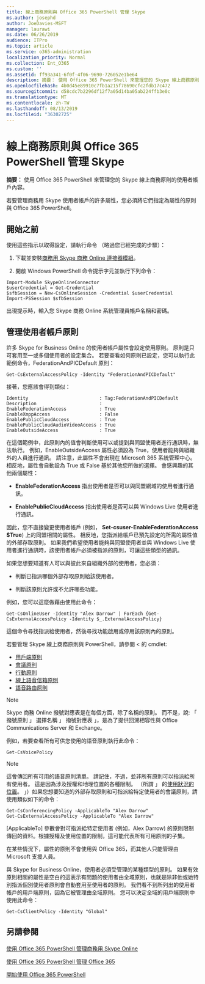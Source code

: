 ```yaml
---
title: 線上商務原則與 Office 365 PowerShell 管理 Skype
ms.author: josephd
author: JoeDavies-MSFT
manager: laurawi
ms.date: 06/26/2019
audience: ITPro
ms.topic: article
ms.service: o365-administration
localization_priority: Normal
ms.collection: Ent_O365
ms.custom: ''
ms.assetid: ff93a341-6f0f-4f06-9690-726052e1be64
description: 摘要： 使用 Office 365 PowerShell 來管理您的 Skype 線上商務原則的使用者帳戶內容。
ms.openlocfilehash: 4b0d45e89910c7fb1a215f78690cfc2fdb17c472
ms.sourcegitcommit: d58cdc7b2296df12f7a05d14ba05ab224ffb3e0c
ms.translationtype: MT
ms.contentlocale: zh-TW
ms.lasthandoff: 08/13/2019
ms.locfileid: "36302725"
---
```

# <a name="manage-skype-for-business-online-policies-with-office-365-powershell"></a>線上商務原則與 Office 365 PowerShell 管理 Skype

 **摘要：** 使用 Office 365 PowerShell 來管理您的 Skype 線上商務原則的使用者帳戶內容。
  
若要管理商務用 Skype 使用者帳戶的許多屬性，您必須將它們指定為屬性的原則與 Office 365 PowerShell。
  
## <a name="before-you-begin"></a>開始之前

使用這些指示以取得設定，請執行命令 （略過您已經完成的步驟）：
  
1. 下載並安裝[商務用 Skype 商務 Online 連接器模組](https://www.microsoft.com/download/details.aspx?id=39366)。
    
2. 開啟 Windows PowerShell 命令提示字元並執行下列命令： 
    
```
Import-Module SkypeOnlineConnector
$userCredential = Get-Credential
$sfbSession = New-CsOnlineSession -Credential $userCredential
Import-PSSession $sfbSession
  ```

出現提示時，輸入您 Skype 商務 Online 系統管理員帳戶名稱和密碼。
    
## <a name="manage-user-account-policies"></a>管理使用者帳戶原則

許多 Skype for Business Online 的使用者帳戶屬性會設定使用原則。 原則是只可套用至一或多個使用者的設定集合。 若要查看如何原則已設定，您可以執行此範例命令，FederationAndPICDefault 原則：
  
```
Get-CsExternalAccessPolicy -Identity "FederationAndPICDefault"
```

接著，您應該會得到類似：
  
```
Identity                          : Tag:FederationAndPICDefault
Description                       :
EnableFederationAccess            : True
EnableXmppAccess                  : False
EnablePublicCloudAccess           : True
EnablePublicCloudAudioVideoAccess : True
EnableOutsideAccess               : True
```

在這個範例中，此原則內的值會判斷使用可以或提到與同盟使用者進行通訊時，無法執行。 例如，EnableOutsideAccess 屬性必須設為 True，使用者能夠與組織外的人員進行通訊。 請注意，此屬性不會出現在 Microsoft 365 系統管理中心。 相反地，屬性會自動設為 True 或 False 基於其他您所做的選擇。 會感興趣的其他兩個屬性：
  
- **EnableFederationAccess** 指出使用者是否可以與同盟網域的使用者進行通訊。
    
- **EnablePublicCloudAccess** 指出使用者是否可以與 Windows Live 使用者進行通訊。
    
因此，您不直接變更使用者帳戶 (例如， **Set-csuser-EnableFederationAccess $True**) 上的同盟相關的屬性。 相反地，您指派給帳戶已預先設定的所需的屬性值的外部存取原則。 如果我們希望使用者能夠與同盟使用者並與 Windows Live 使用者進行通訊時，該使用者帳戶必須被指派的原則，可讓這些類型的通訊。
  
如果您想要知道有人可以與彼此來自組織外部的使用者，您必須：
  
- 判斷已指派哪個外部存取原則給該使用者。
    
- 判斷該原則允許或不允許哪些功能。
    
例如，您可以這麼做藉由使用此命令：
  
```
Get-CsOnlineUser -Identity "Alex Darrow" | ForEach {Get-CsExternalAccessPolicy -Identity $_.ExternalAccessPolicy}
```

這個命令尋找指派給使用者，然後尋找功能啟用或停用該原則內的原則。
  
若要管理 Skype 線上商務原則與 PowerShell，請參閱 < 的 cmdlet:

- [用戶端原則](https://docs.microsoft.com/previous-versions//mt228132(v=technet.10)#client-policy-cmdlets)
- [會議原則](https://docs.microsoft.com/previous-versions//mt228132(v=technet.10)#conferencing-policy-cmdlets)
- [行動原則](https://docs.microsoft.com/previous-versions//mt228132(v=technet.10)#mobile-policy-cmdlets)
- [線上語音信箱原則](https://docs.microsoft.com/previous-versions//mt228132(v=technet.10)#online-voicemail-policy-cmdlets)
- [語音路由原則](https://docs.microsoft.com/previous-versions//mt228132(v=technet.10)#voice-routing-policy-cmdlets)


> [!NOTE]
> Skype 商務 Online 撥號對應表是在每個方面，除了名稱的原則。 而不是，說: 「 撥號原則 」 選擇名稱 」 撥號對應表 」，是為了提供回溯相容性與 Office Communications Server 和 Exchange。 
  
例如，若要查看所有可供您使用的語音原則執行此命令：
  
```
Get-CsVoicePolicy
```

> [!NOTE]
> 這會傳回所有可用的語音原則清單。 請記住，不過，並非所有原則可以指派給所有使用者。 這是因為涉及授權和地理位置的各種限制。 （所謂 」 的[使用狀況的位置](https://msdn.microsoft.com/en-us/library/azure/dn194136.aspx)。 」）如果您想要知道的外部存取原則和可指派給特定使用者的會議原則，請使用類似如下的命令： 

```
Get-CsConferencingPolicy -ApplicableTo "Alex Darrow"
Get-CsExternalAccessPolicy -ApplicableTo "Alex Darrow"
```

[ApplicableTo] 參數會對可指派給特定使用者 (例如，Alex Darrow) 的原則限制傳回的資料。根據授權及使用位置的限制，這可能代表所有可用原則的子集。 
  
在某些情況下，屬性的原則不會使用與 Office 365，而其他人只能管理由 Microsoft 支援人員。 
  
與 Skype for Business Online，使用者必須受管理的某種類型的原則。 如果有效原則相關的屬性是空白的這表示有問題的使用者由全域原則，也就是除非他或她特別指派個別使用者原則會自動套用至使用者的原則。 我們看不到所列出的使用者帳戶的用戶端原則，因為它被管理由全域原則。 您可以決定全域的用戶端原則中使用此命令：
  
```
Get-CsClientPolicy -Identity "Global"
```

## <a name="see-also"></a>另請參閱

#### 

[使用 Office 365 PowerShell 管理商務用 Skype Online](manage-skype-for-business-online-with-office-365-powershell.md)
  
[使用 Office 365 PowerShell 管理 Office 365](manage-office-365-with-office-365-powershell.md)
  
[開始使用 Office 365 PowerShell](getting-started-with-office-365-powershell.md)

